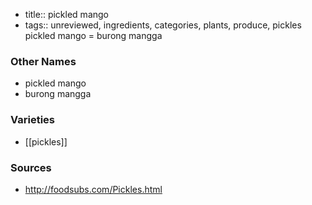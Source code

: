 - title:: pickled mango
- tags:: unreviewed, ingredients, categories, plants, produce, pickles
pickled mango = burong mangga

### Other Names

* pickled mango
* burong mangga

### Varieties

* [[pickles]]

### Sources
* http://foodsubs.com/Pickles.html
